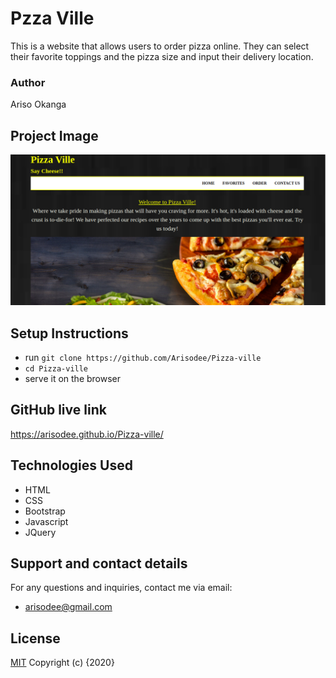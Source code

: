 # Pzza Ville
This is a website that allows users to order pizza online. They can select their favorite toppings and the pizza size and input their delivery location.
### Author
Ariso Okanga

## Project Image
![Pizza-ville](/images/project_image.png)
## Setup Instructions
- run `git clone https://github.com/Arisodee/Pizza-ville`
- `cd Pizza-ville`
- serve it on the browser
## GitHub live link
https://arisodee.github.io/Pizza-ville/
## Technologies Used
* HTML
* CSS
* Bootstrap
* Javascript
* JQuery
## Support and contact details
For any questions and inquiries, contact me via email:
* arisodee@gmail.com
## License
[MIT](https://choosealicense.com/licenses/mit/)
Copyright (c) {2020}